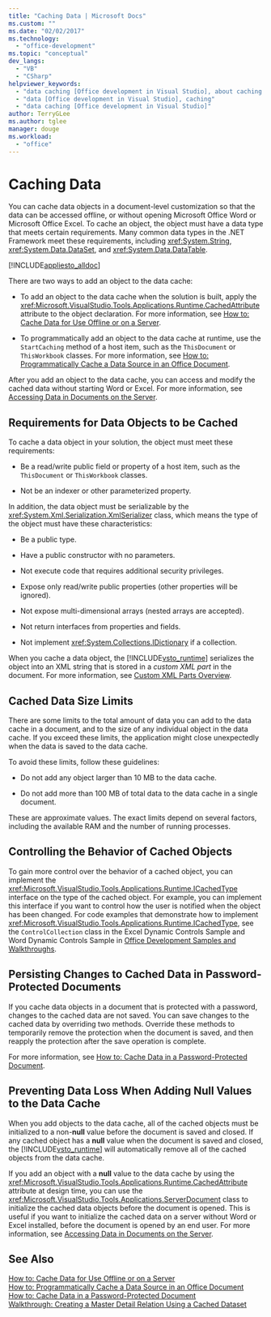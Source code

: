 ```yaml
---
title: "Caching Data | Microsoft Docs"
ms.custom: ""
ms.date: "02/02/2017"
ms.technology: 
  - "office-development"
ms.topic: "conceptual"
dev_langs: 
  - "VB"
  - "CSharp"
helpviewer_keywords: 
  - "data caching [Office development in Visual Studio], about caching data"
  - "data [Office development in Visual Studio], caching"
  - "data caching [Office development in Visual Studio]"
author: TerryGLee
ms.author: tglee
manager: douge
ms.workload: 
  - "office"
---
```

# Caching Data
  You can cache data objects in a document-level customization so that the data can be accessed offline, or without opening Microsoft Office Word or Microsoft Office Excel. To cache an object, the object must have a data type that meets certain requirements. Many common data types in the .NET Framework meet these requirements, including <xref:System.String>, <xref:System.Data.DataSet>, and <xref:System.Data.DataTable>.  
  
 [!INCLUDE[appliesto_alldoc](../vsto/includes/appliesto-alldoc-md.md)]  
  
 There are two ways to add an object to the data cache:  
  
-   To add an object to the data cache when the solution is built, apply the <xref:Microsoft.VisualStudio.Tools.Applications.Runtime.CachedAttribute> attribute to the object declaration. For more information, see [How to: Cache Data for Use Offline or on a Server](../vsto/how-to-cache-data-for-use-offline-or-on-a-server.md).  
  
-   To programmatically add an object to the data cache at runtime, use the `StartCaching` method of a host item, such as the `ThisDocument` or `ThisWorkbook` classes. For more information, see [How to: Programmatically Cache a Data Source in an Office Document](../vsto/how-to-programmatically-cache-a-data-source-in-an-office-document.md).  
  
 After you add an object to the data cache, you can access and modify the cached data without starting Word or Excel. For more information, see [Accessing Data in Documents on the Server](../vsto/accessing-data-in-documents-on-the-server.md).  
  
## Requirements for Data Objects to be Cached  
 To cache a data object in your solution, the object must meet these requirements:  
  
-   Be a read/write public field or property of a host item, such as the `ThisDocument` or `ThisWorkbook` classes.  
  
-   Not be an indexer or other parameterized property.  
  
 In addition, the data object must be serializable by the <xref:System.Xml.Serialization.XmlSerializer> class, which means the type of the object must have these characteristics:  
  
-   Be a public type.  
  
-   Have a public constructor with no parameters.  
  
-   Not execute code that requires additional security privileges.  
  
-   Expose only read/write public properties (other properties will be ignored).  
  
-   Not expose multi-dimensional arrays (nested arrays are accepted).  
  
-   Not return interfaces from properties and fields.  
  
-   Not implement <xref:System.Collections.IDictionary> if a collection.  
  
 When you cache a data object, the [!INCLUDE[vsto_runtime](../vsto/includes/vsto-runtime-md.md)] serializes the object into an XML string that is stored in a *custom XML part* in the document. For more information, see [Custom XML Parts Overview](../vsto/custom-xml-parts-overview.md).  
  
## Cached Data Size Limits  
 There are some limits to the total amount of data you can add to the data cache in a document, and to the size of any individual object in the data cache. If you exceed these limits, the application might close unexpectedly when the data is saved to the data cache.  
  
 To avoid these limits, follow these guidelines:  
  
-   Do not add any object larger than 10 MB to the data cache.  
  
-   Do not add more than 100 MB of total data to the data cache in a single document.  
  
 These are approximate values. The exact limits depend on several factors, including the available RAM and the number of running processes.  
  
## Controlling the Behavior of Cached Objects  
 To gain more control over the behavior of a cached object, you can implement the <xref:Microsoft.VisualStudio.Tools.Applications.Runtime.ICachedType> interface on the type of the cached object. For example, you can implement this interface if you want to control how the user is notified when the object has been changed. For code examples that demonstrate how to implement <xref:Microsoft.VisualStudio.Tools.Applications.Runtime.ICachedType>, see the `ControlCollection` class in the Excel Dynamic Controls Sample and Word Dynamic Controls Sample in [Office Development Samples and Walkthroughs](../vsto/office-development-samples-and-walkthroughs.md).  
  
## Persisting Changes to Cached Data in Password-Protected Documents  
 If you cache data objects in a document that is protected with a password, changes to the cached data are not saved. You can save changes to the cached data by overriding two methods. Override these methods to temporarily remove the protection when the document is saved, and then reapply the protection after the save operation is complete.  
  
 For more information, see [How to: Cache Data in a Password-Protected Document](../vsto/how-to-cache-data-in-a-password-protected-document.md).  
  
## Preventing Data Loss When Adding Null Values to the Data Cache  
 When you add objects to the data cache, all of the cached objects must be initialized to a non-**null** value before the document is saved and closed. If any cached object has a **null** value when the document is saved and closed, the [!INCLUDE[vsto_runtime](../vsto/includes/vsto-runtime-md.md)] will automatically remove all of the cached objects from the data cache.  
  
 If you add an object with a **null** value to the data cache by using the <xref:Microsoft.VisualStudio.Tools.Applications.Runtime.CachedAttribute> attribute at design time, you can use the <xref:Microsoft.VisualStudio.Tools.Applications.ServerDocument> class to initialize the cached data objects before the document is opened. This is useful if you want to initialize the cached data on a server without Word or Excel installed, before the document is opened by an end user. For more information, see [Accessing Data in Documents on the Server](../vsto/accessing-data-in-documents-on-the-server.md).  
  
## See Also  
 [How to: Cache Data for Use Offline or on a Server](../vsto/how-to-cache-data-for-use-offline-or-on-a-server.md)   
 [How to: Programmatically Cache a Data Source in an Office Document](../vsto/how-to-programmatically-cache-a-data-source-in-an-office-document.md)   
 [How to: Cache Data in a Password-Protected Document](../vsto/how-to-cache-data-in-a-password-protected-document.md)   
 [Walkthrough: Creating a Master Detail Relation Using a Cached Dataset](../vsto/walkthrough-creating-a-master-detail-relation-using-a-cached-dataset.md)  
  
  